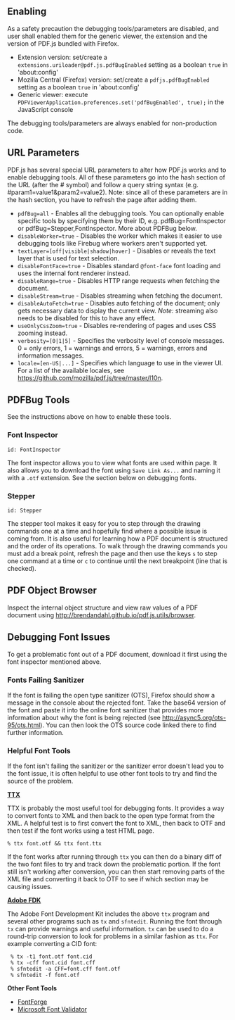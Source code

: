 ## Enabling
As a safety precaution the debugging tools/parameters are disabled, and user shall enabled them for the generic viewer, the extension and the version of PDF.js bundled with Firefox.

* Extension version: set/create a `extensions.uriloader@pdf.js.pdfBugEnabled` setting as a boolean `true` in 'about:config'
* Mozilla Central (Firefox) version: set/create a `pdfjs.pdfBugEnabled` setting as a boolean `true` in 'about:config'
* Generic viewer: execute `PDFViewerApplication.preferences.set('pdfBugEnabled', true);` in the JavaScript console

The debugging tools/parameters are always enabled for non-production code.

## URL Parameters
PDF.js has several special URL parameters to alter how PDF.js works and to enable debugging tools. All of these parameters go into the hash section of the URL (after the # symbol) and follow a query string syntax (e.g. #param1=value1&param2=value2). Note: since all of these parameters are in the hash section, you have to refresh the page after adding them.

* `pdfBug=all` - Enables all the debugging tools. You can optionally enable specific tools by specifying them by their ID, e.g. pdfBug=FontInspector or pdfBug=Stepper,FontInspector. More about PDFBug below.
* `disableWorker=true` - Disables the worker which makes it easier to use debugging tools like Firebug where workers aren't supported yet.
* `textLayer=[off|visible|shadow|hover]` - Disables or reveals the text layer that is used for text selection.
* `disableFontFace=true` - Disables standard `@font-face` font loading and uses the internal font renderer instead.
* `disableRange=true` - Disables HTTP range requests when fetching the document.
* `disableStream=true` - Disables streaming when fetching the document.
* `disableAutoFetch=true` - Disables auto fetching of the document; only gets necessary data to display the current view. *Note:* streaming also needs to be disabled for this to have any effect. 
* `useOnlyCssZoom=true` - Disables re-rendering of pages and uses CSS zooming instead.
* `verbosity=[0|1|5]` - Specifies the verbosity level of console messages. 0 = only errors, 1 = warnings and errors, 5 = warnings, errors and information messages.
* `locale=[en-US|...]` - Specifies which language to use in the viewer UI. For a list of the available locales, see https://github.com/mozilla/pdf.js/tree/master/l10n.

## PDFBug Tools
See the instructions above on how to enable these tools.

### Font Inspector
`id: FontInspector`

The font inspector allows you to view what fonts are used within page. It also allows you to download the font using `Save Link As...` and naming it with a `.otf` extension. See the section below on debugging fonts.

### Stepper
`id: Stepper`

The stepper tool makes it easy for you to step through the drawing commands one at a time and hopefully find where a possible issue is coming from. It is also useful for learning how a PDF document is structured and the order of its operations. To walk through the drawing commands you must add a break point, refresh the page and then use the keys `s` to step one command at a time or `c` to continue until the next breakpoint (line that is checked).

## PDF Object Browser
Inspect the internal object structure and view raw values of a PDF document using http://brendandahl.github.io/pdf.js.utils/browser.

## Debugging Font Issues
To get a problematic font out of a PDF document, download it first using the font inspector mentioned above.

### Fonts Failing Sanitizer
If the font is failing the open type sanitizer (OTS), Firefox should show a message in the console about the rejected font. Take the base64 version of the font and paste it into the online font sanitizer that provides more information about why the font is being rejected (see http://async5.org/ots-95/ots.html).  You can then look the OTS source code linked there to find further information. 

### Helpful Font Tools
If the font isn't failing the sanitizer or the sanitizer error doesn't lead you to the font issue, it is often helpful to use other font tools to try and find the source of the problem.

**[TTX](http://sourceforge.net/projects/fonttools/)**

TTX is probably the most useful tool for debugging fonts. It provides a way to convert fonts to XML and then back to the open type format from the XML. A helpful test is to first convert the font to XML, then back to OTF and then test if the font works using a test HTML page.  

```
% ttx font.otf && ttx font.ttx
```

If the font works after running through `ttx` you can then do a binary diff of the two font files to try and track down the problematic portion. If the font still isn't working after conversion, you can then start removing parts of the XML file and converting it back to OTF to see if which section may be causing issues.

**[Adobe FDK](http://www.adobe.com/devnet/opentype/afdko.html)**

The Adobe Font Development Kit includes the above `ttx` program and several other programs such as `tx` and `sfntedit`. Running the font through `tx` can provide warnings and useful information. `tx` can be used to do a round-trip conversion to look for problems in a similar fashion as `ttx`. For example converting a CID font:

```
 % tx -t1 font.otf font.cid
 % tx -cff font.cid font.cff
 % sfntedit -a CFF=font.cff font.otf
 % sfntedit -f font.otf
```

**Other Font Tools**
* [FontForge](http://fontforge.sourceforge.net/)
* [Microsoft Font Validator](http://www.microsoft.com/typography/FontValidator.mspx)